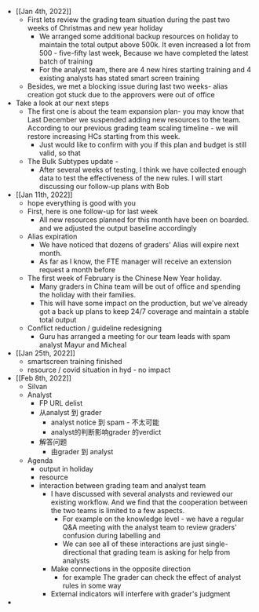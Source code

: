 - [[Jan 4th, 2022]]
	- First lets review the grading team situation during the past two weeks of Christmas and new year holiday
		- We arranged some additional backup resources on holiday to maintain the total output above 500k. It even increased a lot from 500 - five-fifty last week, Because we have completed the latest batch of training
		- For the analyst team, there are 4 new hires starting training and 4 existing analysts has stated smart screen training
	- Besides, we met a blocking issue during last two weeks- alias creation got stuck due to the approvers were out of office
- Take a look at our next steps
	- The first one is about the team expansion plan- you may know that Last December we suspended adding new resources to the team. According to our previous grading team scaling timeline - we will restore increasing HCs starting from this week.
		- Just would like to confirm with you if this plan and budget is still valid, so that
	- The Bulk Subtypes update -
		- After several weeks of testing, I think we have collected enough data to test the effectiveness of the new rules.  I will start discussing our follow-up plans with Bob
- [[Jan 11th, 2022]]
	- hope everything is good with you
	- First, here is one follow-up for last week
		- All new resources planned for this month have been on boarded. and we adjusted the output baseline accordingly
	- Alias expiration
		- We have noticed that dozens of graders' Alias will expire next month.
		- As far as I know, the FTE manager will receive an extension request a month before
	- The first week of February is the Chinese New Year holiday.
		- Many graders in China team will be out of office and spending the holiday with their families.
		- This will have some impact on the production, but we've already got a back up plans to keep 24/7 coverage and maintain a stable total output
	- Conflict reduction / guideline redesigning
		- Guru has arranged a meeting for our team leads with spam analyst Mayur and Micheal
- [[Jan 25th, 2022]]
	- smartscreen training finished
	- resource / covid situation in hyd - no impact
- [[Feb 8th, 2022]]
	- Silvan
	- Analyst
		- FP URL delist
		- 从analyst 到 grader
			- analyst notice 到 spam - 不太可能
			- analyst的判断影响grader 的verdict
		- 解答问题
			- 由grader 到 analyst
	- Agenda
		- output in holiday
		- resource
		- interaction between grading team and analyst team
			- I have discussed with several analysts and reviewed our existing workflow. 
			  And we find that the cooperation between the two teams is limited to a few aspects.
				- For example on the knowledge level - we have a regular Q&A meeting with the analyst team to review graders' confusion during labelling and
				- We can see all of these interactions are just single-directional that grading team is asking for help from analysts
			- Make connections in the opposite direction
				- for example The grader can check the effect of analyst rules in some way
			- External indicators will interfere with grader's judgment
-